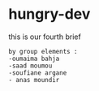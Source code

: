# hungry-dev


this is our fourth brief 

	by group elements :
	-oumaima bahja 
	-saad moumou
	-soufiane argane
	- anas moundir

